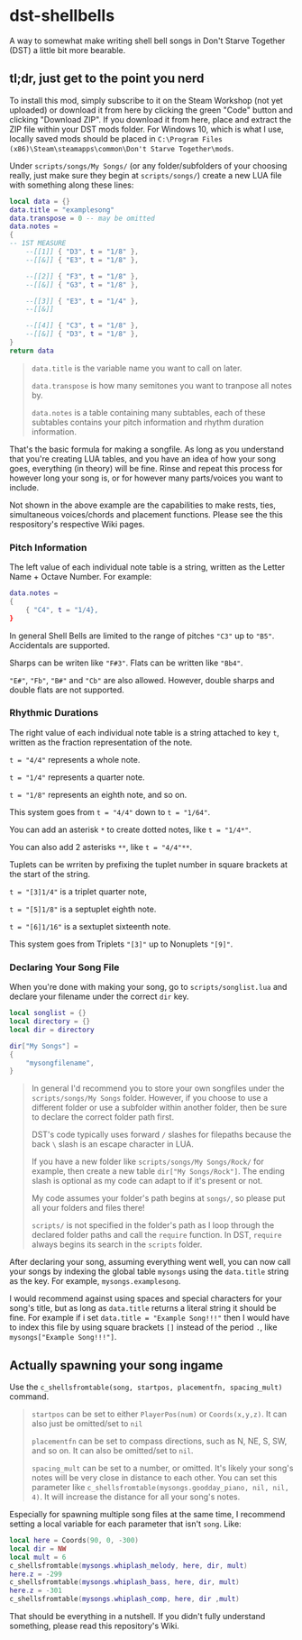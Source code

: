 # dst-shellbells
A way to somewhat make writing shell bell songs in Don't Starve Together (DST) a little bit more bearable.

## tl;dr, just get to the point you nerd

To install this mod, simply subscribe to it on the Steam Workshop (not yet uploaded) or download it from here by clicking the green "Code" button and clicking "Download ZIP". If you download it from here, place and extract the ZIP file within your DST mods folder. For Windows 10, which is what I use, locally saved mods should be placed in `C:\Program Files (x86)\Steam\steamapps\common\Don't Starve Together\mods`.

Under `scripts/songs/My Songs/` (or any folder/subfolders of your choosing really, just make sure they begin at `scripts/songs/`) create a new LUA file with something along these lines:

```LUA
local data = {}
data.title = "examplesong"
data.transpose = 0 -- may be omitted
data.notes =
{
-- 1ST MEASURE
	--[[1]] { "D3", t = "1/8" },
	--[[&]] { "E3", t = "1/8" },

	--[[2]] { "F3", t = "1/8" },
	--[[&]] { "G3", t = "1/8" }, 

	--[[3]] { "E3", t = "1/4" }, 
	--[[&]] 

	--[[4]] { "C3", t = "1/8" }, 
	--[[&]] { "D3", t = "1/8" }, 
}
return data
```
> `data.title` is the variable name you want to call on later. 
> 
> `data.transpose` is how many semitones you want to tranpose all notes by. 
> 
> `data.notes` is a table containing many subtables, each of these subtables contains your pitch information and rhythm duration information.

That's the basic formula for making a songfile. As long as you understand that you're creating LUA tables, and you have an idea of how your song goes, everything (in theory) will be fine. Rinse and repeat this process for however long your song is, or for however many parts/voices you want to include.

Not shown in the above example are the capabilities to make rests, ties, simultaneous voices/chords and placement functions. Please see the this respository's respective Wiki pages.

### Pitch Information

The left value of each individual note table is a string, written as the Letter Name + Octave Number. For example:
```LUA
data.notes =
{
	{ "C4", t = "1/4},
}
```
In general Shell Bells are limited to the range of pitches `"C3"` up to `"B5"`. Accidentals are supported.

Sharps can be writen like `"F#3"`. Flats can be written like `"Bb4"`. 

`"E#"`, `"Fb"`, `"B#"` and `"Cb"` are also allowed. However, double sharps and double flats are not supported.

### Rhythmic Durations

The right value of each individual note table is a string attached to key `t`, written as the fraction representation of the note.

`t = "4/4"` represents a whole note. 

`t = "1/4"` represents a quarter note. 

`t = "1/8"` represents an eighth note, and so on. 

This system goes from `t = "4/4"` down to `t = "1/64"`.

You can add an asterisk `*` to create dotted notes, like `t = "1/4*"`. 

You can also add 2 asterisks `**`, like `t = "4/4"**`.

Tuplets can be wrriten by prefixing the tuplet number in square brackets at the start of the string. 

`t = "[3]1/4"` is a triplet quarter note, 

`t = "[5]1/8"` is a septuplet eighth note. 

`t = "[6]1/16"` is a sextuplet sixteenth note.

This system goes from Triplets `"[3]"` up to Nonuplets `"[9]"`.

### Declaring Your Song File

When you're done with making your song, go to `scripts/songlist.lua` and declare your filename under the correct `dir` key. 

```LUA
local songlist = {}
local directory = {}
local dir = directory

dir["My Songs"] =
{
	"mysongfilename",
}
```
> In general I'd recommend you to store your own songfiles under the `scripts/songs/My Songs` folder. However, if you choose to use a different folder or use a subfolder within another folder, then be sure to declare the correct folder path first.
>
> DST's code typically uses forward `/` slashes for filepaths because the back `\` slash is an escape character in LUA. 
> 
> If you have a new folder like `scripts/songs/My Songs/Rock/` for example, then create a new table `dir["My Songs/Rock"]`. The ending slash is optional as my code can adapt to if it's present or not.
> 
> My code assumes your folder's path begins at `songs/`, so please put all your folders and files there!
> 
> `scripts/` is not specified in the folder's path as I loop through the declared folder paths and call the `require` function. In DST, `require` always begins its search in the `scripts` folder. 

After declaring your song, assuming everything went well, you can now call your songs by indexing the global table `mysongs` using the `data.title` string as the key. For example, `mysongs.examplesong`. 

I would recommend against using spaces and special characters for your song's title, but as long as `data.title`  returns a literal string it should be fine. For example if i set `data.title = "Example Song!!!"` then I would have to index this file by using square brackets `[]` instead of the period `.`, like `mysongs["Example Song!!!"]`.

## Actually spawning your song ingame

Use the `c_shellsfromtable(song, startpos, placementfn, spacing_mult)` command.

> `startpos` can be set to either `PlayerPos(num)` or `Coords(x,y,z)`. It can also just be omitted/set to `nil`
> 
> `placementfn` can be set to compass directions, such as N, NE, S, SW, and so on. It can also be omitted/set to `nil`.
> 
> `spacing_mult` can be set to a number, or omitted. It's likely your song's notes will be very close in distance to each other. You can set this parameter like `c_shellsfromtable(mysongs.goodday_piano, nil, nil, 4)`. It will increase the distance for all your song's notes. 

Especially for spawning multiple song files at the same time, I recommend setting a local variable for each parameter that isn't `song`. Like:

```LUA
local here = Coords(90, 0, -300)
local dir = NW
local mult = 6
c_shellsfromtable(mysongs.whiplash_melody, here, dir, mult)
here.z = -299
c_shellsfromtable(mysongs.whiplash_bass, here, dir, mult)
here.z = -301
c_shellsfromtable(mysongs.whiplash_comp, here, dir ,mult)
```
That should be everything in a nutshell. If you didn't fully understand something, please read this repository's Wiki.
